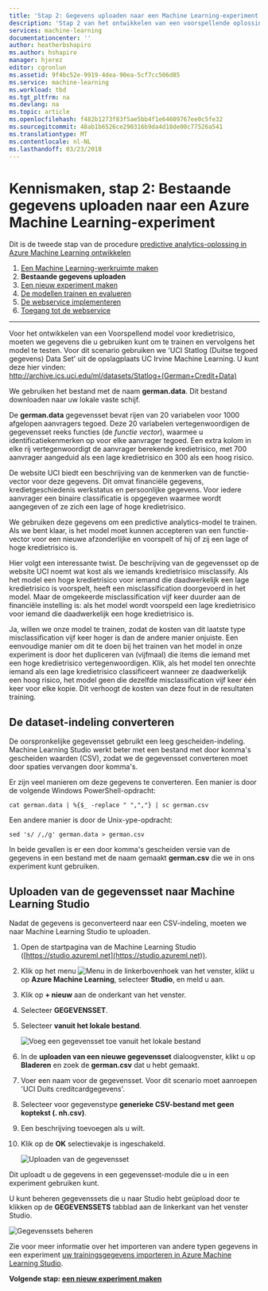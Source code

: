 ```yaml
---
title: 'Stap 2: Gegevens uploaden naar een Machine Learning-experiment | Microsoft Docs'
description: 'Stap 2 van het ontwikkelen van een voorspellende oplossing overzicht: het uploaden van openbare gegevens opgeslagen in Azure Machine Learning Studio.'
services: machine-learning
documentationcenter: ''
author: heatherbshapiro
ms.author: hshapiro
manager: hjerez
editor: cgronlun
ms.assetid: 9f4bc52e-9919-4dea-90ea-5cf7cc506d85
ms.service: machine-learning
ms.workload: tbd
ms.tgt_pltfrm: na
ms.devlang: na
ms.topic: article
ms.openlocfilehash: f482b1273f83f5ae5bb4f1e64609767ee0c5fe32
ms.sourcegitcommit: 48ab1b6526ce290316b9da4d18de00c77526a541
ms.translationtype: MT
ms.contentlocale: nl-NL
ms.lasthandoff: 03/23/2018
---
```

# <a name="walkthrough-step-2-upload-existing-data-into-an-azure-machine-learning-experiment"></a>Kennismaken, stap 2: Bestaande gegevens uploaden naar een Azure Machine Learning-experiment
Dit is de tweede stap van de procedure [predictive analytics-oplossing in Azure Machine Learning ontwikkelen](walkthrough-develop-predictive-solution.md)

1. [Een Machine Learning-werkruimte maken](walkthrough-1-create-ml-workspace.md)
2. **Bestaande gegevens uploaden**
3. [Een nieuw experiment maken](walkthrough-3-create-new-experiment.md)
4. [De modellen trainen en evalueren](walkthrough-4-train-and-evaluate-models.md)
5. [De webservice implementeren](walkthrough-5-publish-web-service.md)
6. [Toegang tot de webservice](walkthrough-6-access-web-service.md)

- - -
Voor het ontwikkelen van een Voorspellend model voor kredietrisico, moeten we gegevens die u gebruiken kunt om te trainen en vervolgens het model te testen. Voor dit scenario gebruiken we 'UCI Statlog (Duitse tegoed gegevens) Data Set' uit de opslagplaats UC Irvine Machine Learning. U kunt deze hier vinden:  
<a href="http://archive.ics.uci.edu/ml/datasets/Statlog+(German+Credit+Data)">http://archive.ics.uci.edu/ml/datasets/Statlog+(German+Credit+Data)</a>

We gebruiken het bestand met de naam **german.data**. Dit bestand downloaden naar uw lokale vaste schijf.  

De **german.data** gegevensset bevat rijen van 20 variabelen voor 1000 afgelopen aanvragers tegoed. Deze 20 variabelen vertegenwoordigen de gegevensset reeks functies (de *functie vector*), waarmee u identificatiekenmerken op voor elke aanvrager tegoed. Een extra kolom in elke rij vertegenwoordigt de aanvrager berekende kredietrisico, met 700 aanvrager aangeduid als een lage kredietrisico en 300 als een hoog risico.

De website UCI biedt een beschrijving van de kenmerken van de functie-vector voor deze gegevens. Dit omvat financiële gegevens, kredietgeschiedenis werkstatus en persoonlijke gegevens. Voor iedere aanvrager een binaire classificatie is opgegeven waarmee wordt aangegeven of ze zich een lage of hoge kredietrisico. 

We gebruiken deze gegevens om een predictive analytics-model te trainen. Als we bent klaar, is het model moet kunnen accepteren van een functie-vector voor een nieuwe afzonderlijke en voorspelt of hij of zij een lage of hoge kredietrisico is.  

Hier volgt een interessante twist. De beschrijving van de gegevensset op de website UCI noemt wat kost als we iemands kredietrisico misclassify.
Als het model een hoge kredietrisico voor iemand die daadwerkelijk een lage kredietrisico is voorspelt, heeft een misclassification doorgevoerd in het model.
Maar de omgekeerde misclassification vijf keer duurder aan de financiële instelling is: als het model wordt voorspeld een lage kredietrisico voor iemand die daadwerkelijk een hoge kredietrisico is.

Ja, willen we onze model te trainen, zodat de kosten van dit laatste type misclassification vijf keer hoger is dan de andere manier onjuiste.
Een eenvoudige manier om dit te doen bij het trainen van het model in onze experiment is door het dupliceren van (vijfmaal) die items die iemand met een hoge kredietrisico vertegenwoordigen. Klik, als het model ten onrechte iemand als een lage kredietrisico classificeert wanneer ze daadwerkelijk een hoog risico, het model geen die dezelfde misclassification vijf keer één keer voor elke kopie. Dit verhoogt de kosten van deze fout in de resultaten training.


## <a name="convert-the-dataset-format"></a>De dataset-indeling converteren
De oorspronkelijke gegevensset gebruikt een leeg gescheiden-indeling. Machine Learning Studio werkt beter met een bestand met door komma's gescheiden waarden (CSV), zodat we de gegevensset converteren moet door spaties vervangen door komma's.  

Er zijn veel manieren om deze gegevens te converteren. Een manier is door de volgende Windows PowerShell-opdracht:   

    cat german.data | %{$_ -replace " ",","} | sc german.csv  

Een andere manier is door de Unix-ype-opdracht:  

    sed 's/ /,/g' german.data > german.csv  

In beide gevallen is er een door komma's gescheiden versie van de gegevens in een bestand met de naam gemaakt **german.csv** die we in ons experiment kunt gebruiken.

## <a name="upload-the-dataset-to-machine-learning-studio"></a>Uploaden van de gegevensset naar Machine Learning Studio
Nadat de gegevens is geconverteerd naar een CSV-indeling, moeten we naar Machine Learning Studio te uploaden. 

1. Open de startpagina van de Machine Learning Studio ([https://studio.azureml.net](https://studio.azureml.net)). 

2. Klik op het menu ![Menu][1] in de linkerbovenhoek van het venster, klikt u op **Azure Machine Learning**, selecteer **Studio**, en meld u aan.

3. Klik op **+ nieuw** aan de onderkant van het venster.

4. Selecteer **GEGEVENSSET**.

5. Selecteer **vanuit het lokale bestand**.

    ![Voeg een gegevensset toe vanuit het lokale bestand][2]

6. In de **uploaden van een nieuwe gegevensset** dialoogvenster, klikt u op **Bladeren** en zoek de **german.csv** dat u hebt gemaakt.

7. Voer een naam voor de gegevensset. Voor dit scenario moet aanroepen 'UCI Duits creditcardgegevens'.

8. Selecteer voor gegevenstype **generieke CSV-bestand met geen koptekst (. nh.csv)**.

9. Een beschrijving toevoegen als u wilt.

10. Klik op de **OK** selectievakje is ingeschakeld.  

    ![Uploaden van de gegevensset][3]

Dit uploadt u de gegevens in een gegevensset-module die u in een experiment gebruiken kunt.

U kunt beheren gegevenssets die u naar Studio hebt geüpload door te klikken op de **GEGEVENSSETS** tabblad aan de linkerkant van het venster Studio.

![Gegevenssets beheren][4]

Zie voor meer informatie over het importeren van andere typen gegevens in een experiment [uw trainingsgegevens importeren in Azure Machine Learning Studio](import-data.md).

**Volgende stap: [een nieuw experiment maken](walkthrough-3-create-new-experiment.md)**

[1]: media/walkthrough-2-upload-data/menu.png
[2]: media/walkthrough-2-upload-data/add-dataset.png
[3]: media/walkthrough-2-upload-data/upload-dataset.png
[4]: media/walkthrough-2-upload-data/dataset-list.png
